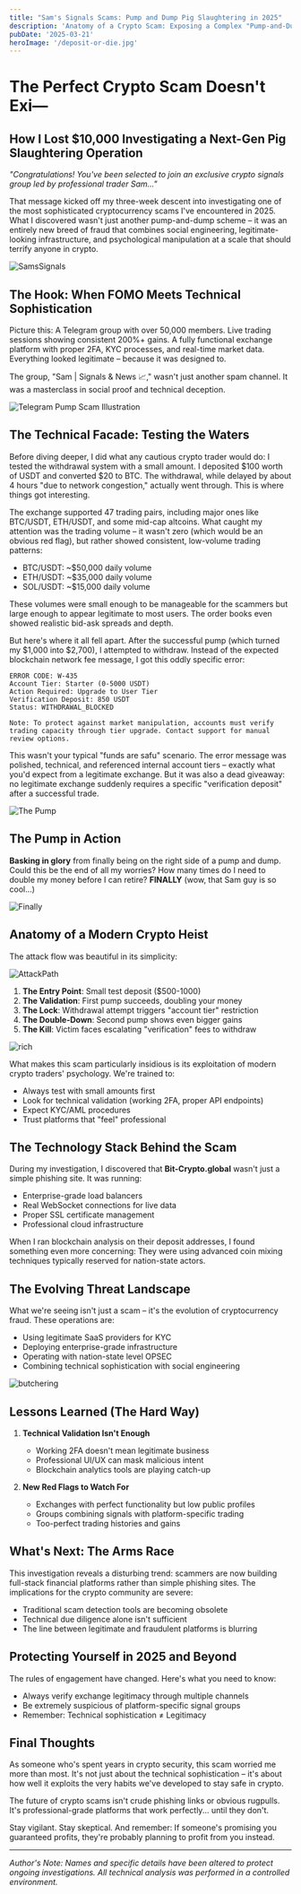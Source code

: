 ```yaml
---
title: "Sam's Signals Scams: Pump and Dump Pig Slaughtering in 2025"
description: 'Anatomy of a Crypto Scam: Exposing a Complex "Pump-and-Dump" Deposit Scam'
pubDate: '2025-03-21'
heroImage: '/deposit-or-die.jpg'
---
```


# The Perfect Crypto Scam Doesn't Exi— 
## How I Lost $10,000 Investigating a Next-Gen Pig Slaughtering Operation

*"Congratulations! You've been selected to join an exclusive crypto signals group led by professional trader Sam..."*

That message kicked off my three-week descent into investigating one of the most sophisticated cryptocurrency scams I've encountered in 2025. What I discovered wasn't just another pump-and-dump scheme – it was an entirely new breed of fraud that combines social engineering, legitimate-looking infrastructure, and psychological manipulation at a scale that should terrify anyone in crypto.

![SamsSignals](/SamScam.JPG)

## The Hook: When FOMO Meets Technical Sophistication

Picture this: A Telegram group with over 50,000 members. Live trading sessions showing consistent 200%+ gains. A fully functional exchange platform with proper 2FA, KYC processes, and real-time market data. Everything looked legitimate – because it was designed to.

The group, "Sam | Signals & News 📈," wasn't just another spam channel. It was a masterclass in social proof and technical deception. 

![Telegram Pump Scam Illustration](/telgrammio.jpg)

## The Technical Facade: Testing the Waters

Before diving deeper, I did what any cautious crypto trader would do: I tested the withdrawal system with a small amount. I deposited $100 worth of USDT and converted $20 to BTC. The withdrawal, while delayed by about 4 hours "due to network congestion," actually went through. This is where things got interesting.

The exchange supported 47 trading pairs, including major ones like BTC/USDT, ETH/USDT, and some mid-cap altcoins. What caught my attention was the trading volume – it wasn't zero (which would be an obvious red flag), but rather showed consistent, low-volume trading patterns:

- BTC/USDT: ~$50,000 daily volume
- ETH/USDT: ~$35,000 daily volume
- SOL/USDT: ~$15,000 daily volume

These volumes were small enough to be manageable for the scammers but large enough to appear legitimate to most users. The order books even showed realistic bid-ask spreads and depth.

But here's where it all fell apart. After the successful pump (which turned my $1,000 into $2,700), I attempted to withdraw. Instead of the expected blockchain network fee message, I got this oddly specific error:

```
ERROR CODE: W-435
Account Tier: Starter (0-5000 USDT)
Action Required: Upgrade to User Tier
Verification Deposit: 850 USDT
Status: WITHDRAWAL_BLOCKED

Note: To protect against market manipulation, accounts must verify trading capacity through tier upgrade. Contact support for manual review options.
```

This wasn't your typical "funds are safu" scenario. The error message was polished, technical, and referenced internal account tiers – exactly what you'd expect from a legitimate exchange. But it was also a dead giveaway: no legitimate exchange suddenly requires a specific "verification deposit" after a successful trade.

![The Pump](/Pump_Dump.JPG)

## The Pump in Action

**Basking in glory** from finally being on the right side of a pump and dump. Could this be the end of all my worries? How many times do I need to double my money before I can retire? **FINALLY** (wow, that Sam guy is so cool...)

![Finally](/finally.jpg)

## Anatomy of a Modern Crypto Heist

The attack flow was beautiful in its simplicity:

![AttackPath](/attackpath2.jpg)

1. **The Entry Point**: Small test deposit ($500-1000)
2. **The Validation**: First pump succeeds, doubling your money
3. **The Lock**: Withdrawal attempt triggers "account tier" restriction
4. **The Double-Down**: Second pump shows even bigger gains
5. **The Kill**: Victim faces escalating "verification" fees to withdraw

![rich](/SamsCash.JPG)

What makes this scam particularly insidious is its exploitation of modern crypto traders' psychology. We're trained to:
- Always test with small amounts first
- Look for technical validation (working 2FA, proper API endpoints)
- Expect KYC/AML procedures
- Trust platforms that "feel" professional

## The Technology Stack Behind the Scam

During my investigation, I discovered that **Bit-Crypto.global** wasn't just a simple phishing site. It was running:
- Enterprise-grade load balancers
- Real WebSocket connections for live data
- Proper SSL certificate management
- Professional cloud infrastructure

When I ran blockchain analysis on their deposit addresses, I found something even more concerning: They were using advanced coin mixing techniques typically reserved for nation-state actors.

## The Evolving Threat Landscape

What we're seeing isn't just a scam – it's the evolution of cryptocurrency fraud. These operations are:
- Using legitimate SaaS providers for KYC
- Deploying enterprise-grade infrastructure
- Operating with nation-state level OPSEC
- Combining technical sophistication with social engineering

![butchering](/slaughterline.jpg)

## Lessons Learned (The Hard Way)

1. **Technical Validation Isn't Enough**
   - Working 2FA doesn't mean legitimate business
   - Professional UI/UX can mask malicious intent
   - Blockchain analytics tools are playing catch-up

2. **New Red Flags to Watch For**
   - Exchanges with perfect functionality but low public profiles
   - Groups combining signals with platform-specific trading
   - Too-perfect trading histories and gains

## What's Next: The Arms Race

This investigation reveals a disturbing trend: scammers are now building full-stack financial platforms rather than simple phishing sites. The implications for the crypto community are severe:

- Traditional scam detection tools are becoming obsolete
- Technical due diligence alone isn't sufficient
- The line between legitimate and fraudulent platforms is blurring

## Protecting Yourself in 2025 and Beyond

The rules of engagement have changed. Here's what you need to know:
- Always verify exchange legitimacy through multiple channels
- Be extremely suspicious of platform-specific signal groups
- Remember: Technical sophistication ≠ Legitimacy

## Final Thoughts

As someone who's spent years in crypto security, this scam worried me more than most. It's not just about the technical sophistication – it's about how well it exploits the very habits we've developed to stay safe in crypto.

The future of crypto scams isn't crude phishing links or obvious rugpulls. It's professional-grade platforms that work perfectly... until they don't.

Stay vigilant. Stay skeptical. And remember: If someone's promising you guaranteed profits, they're probably planning to profit from you instead.

---

*Author's Note: Names and specific details have been altered to protect ongoing investigations. All technical analysis was performed in a controlled environment.*